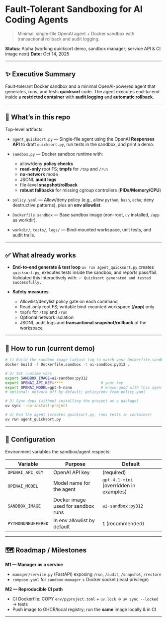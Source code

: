 # Fault-Tolerant Sandboxing for AI Coding Agents

> Minimal, single-file OpenAI agent + Docker sandbox with transactional rollback and audit logging.

**Status:** Alpha (working quicksort demo, sandbox manager; service API & CI image next)
**Date:** Oct 14, 2025

---

## ✨ Executive Summary

Fault-tolerant Docker sandbox and a minimal OpenAI-powered agent that generates, runs, and tests **quicksort** code.
The agent executes end-to-end inside a **restricted container** with **audit logging** and **automatic rollback**.

---

## 📁 What’s in this repo

Top-level artifacts:

* `agent_quicksort.py` — Single-file agent using the OpenAI **Responses API** to draft `quicksort.py`, run tests in the sandbox, and print a demo.
* `sandbox.py` — Docker sandbox runtime with:

  * allow/deny **policy checks**
  * **read-only** root FS; **tmpfs** for `/tmp` and `/run`
  * **no-network** mode
  * JSONL **audit logs**
  * file-level **snapshot/rollback**
  * **robust fallbacks** for missing cgroup controllers (**PIDs/Memory/CPU**)
* `policy.yaml` — Allow/deny policy (e.g., allow `python`, `bash`, `echo`; deny destructive patterns), plus an **env allowlist**.
* `Dockerfile.sandbox` — Base sandbox image (non-root, `uv` installed, `/app` as workdir).
* `workdir/`, `tests/`, `logs/` — Bind-mounted workspace, unit tests, and audit trails.

---

## ✅ What already works

* **End-to-end generate & test loop**
  `uv run agent_quicksort.py` creates `quicksort.py`, executes tests inside the sandbox, and reports pass/fail.
  Validated this interactively with: `✅ Quicksort generated and tested successfully.`

* **Safety measures**

  * Allowlist/denylist policy gate on each command
  * Read-only root FS; writable bind-mounted workspace (**/app**) only
  * `tmpfs` for `/tmp` and `/run`
  * Optional network isolation
  * JSONL audit logs and **transactional snapshot/rollback** of the workspace

---

## 🚀 How to run (current demo)

```bash
# 1) Build the sandbox image (adjust tag to match your Dockerfile.sandbox)
docker build -f Dockerfile.sandbox -t ai-sandbox:py312 .

# 2) Set runtime vars
export SANDBOX_IMAGE=ai-sandbox:py312
export OPENAI_API_KEY=****                 # your key
export OPENAI_MODEL=gpt-5-nano             # known-good with this agent
# optional: network off by default; policy/env from policy.yaml

# 3) Sync deps (without installing the project as a package)
uv sync --no-install-project

# 4) Run the agent (creates quicksort.py, runs tests in container)
uv run agent_quicksort.py
```

---

## 🔧 Configuration

Environment variables the sandbox/agent respects:

| Variable                | Purpose                                                                              | Default                                 |
| ----------------------- | ------------------------------------------------------------------------------------ | --------------------------------------- |
| `OPENAI_API_KEY`        | OpenAI API key                                                                       | (required)                              |
| `OPENAI_MODEL`          | Model name for the agent                                                             | `gpt-4.1-mini` (overridden in examples) |
| `SANDBOX_IMAGE`         | Docker image used for sandbox runs                                                   | `ai-sandbox:py312`                      |
| `PYTHONUNBUFFERED`      | In env allowlist by default                                                          | `1` (recommended)                       |

---

## 🗺️ Roadmap / Milestones

**M1 — Manager as a service**

* `manager/service.py` (FastAPI) exposing `/run`, `/audit`, `/snapshot`, `/restore`
* `compose.yaml` for `sandbox-manager` + Docker socket (least privilege)

**M2 — Reproducible CI path**

* CI Dockerfile: COPY `env/pyproject.toml` + `uv.lock` → `uv sync --locked` → tests
* Push image to GHCR/local registry; run the **same** image locally & in CI

---

